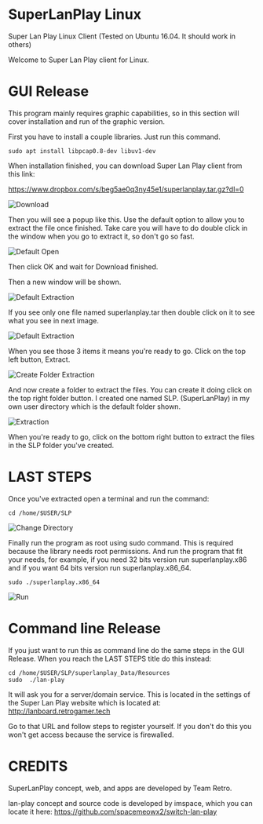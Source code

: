 # SuperLanPlay Linux
Super Lan Play Linux Client (Tested on Ubuntu 16.04. It should work in others)

Welcome to Super Lan Play client for Linux.

# GUI Release

This program mainly requires graphic capabilities, so in this section will cover installation and run of the graphic version.

First you have to install a couple libraries. Just run this command.

``` 
sudo apt install libpcap0.8-dev libuv1-dev
``` 

When installation finished, you can download Super Lan Play client from this link:

https://www.dropbox.com/s/beg5ae0q3ny45e1/superlanplay.tar.gz?dl=0

![Download](Download.png?raw=true "Download")

Then you will see a popup like this. Use the default option to allow you to extract the file once finished. Take care you will have to do double click in the window when you go to extract it, so don't go so fast.

![Default Open](DownloadingFromBrowser.png?raw=true "Default Open")

Then click OK and wait for Download finished.

Then a new window will be shown.

![Default Extraction](ExtractNote.png?raw=true "Default Extraction")

If you see only one file named superlanplay.tar then double click on it to see what you see in next image.

![Default Extraction](ExtractRight.png?raw=true "Default Extraction")

When you see those 3 items it means you're ready to go. Click on the top left button, Extract. 

![Create Folder Extraction](CreateFolderForExtraction.png?raw=true "Create Folder Extraction")

And now create a folder to extract the files. You can create it doing click on the top right folder button. I created one named SLP. (SuperLanPlay) in my own user directory which is the default folder shown.

![Extraction](Extracted.png?raw=true "Extraction")


When you're ready to go, click on the bottom right button to extract the files in the SLP folder you've created.

LAST STEPS
==========

Once you've extracted open a terminal and run the command:

```
cd /home/$USER/SLP
```
![Change Directory](Directory.png?raw=true "Change Directory")

Finally run the program as root using sudo command. This is required because the library needs root permissions. And run the program that fit your needs, for example, if you need 32 bits version run superlanplay.x86 and if you want 64 bits version run superlanplay.x86_64.

``` 
sudo ./superlanplay.x86_64
```

![Run](Run.png?raw=true "Run")


# Command line Release

If you just want to run this as command line do the same steps in the GUI Release. When you reach the LAST STEPS title do this instead:

```
cd /home/$USER/SLP/superlanplay_Data/Resources
sudo  ./lan-play
```

It will ask you for a server/domain service. This is located in the settings of the Super Lan Play website which is located at:
http://lanboard.retrogamer.tech

Go to that URL and follow steps to register yourself. If you don't do this you won't get access because the service is firewalled.

# CREDITS

SuperLanPlay concept, web, and apps are developed by Team Retro.

lan-play concept and source code is developed by imspace, which you can locate it here:
https://github.com/spacemeowx2/switch-lan-play

